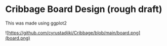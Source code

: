 # Cribbage Board Design (rough draft)  

This was made using ggplot2

![https://github.com/cyrustadjiki/Cribbage/blob/main/board.png](board.png)
